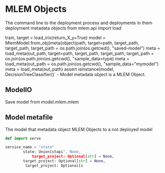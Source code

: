 # MLEM Objects

The command line to the deployment process and deployments in them deployment metadata objects
from mlem.api import load

train, target = load_iris(return_X_y=True)
model = MlemModel.from_obj(meta(object(path, target=path, target_path, target_path, target_path = os.path.join(os.getcwd(), "saved-model")
meta = load_meta(out_path, target=path, target_path, target_path, target_path = os.join(os.path.join(os.getcwd(), "sample_data=type)
meta = load_meta(out_path = os.path.join(os.getcwd(), "sample_data="mymodel")
meta = load_meta(out_path)
assert isinstance(model, DecisionTreeClassifier()` -
  Model metadata object is a MLEM Object.

## ModelIO

Save model from model.mlem.mlem

## Model metafile

The model that metadata object MLEM Objects to a not deployed model

```py
def import serve

service_name = "state"
        state: Union[stapi", None,
            target_project: Optional[str] = None,
        target_project: Optional[str] = None,
         target_project: Optional[s